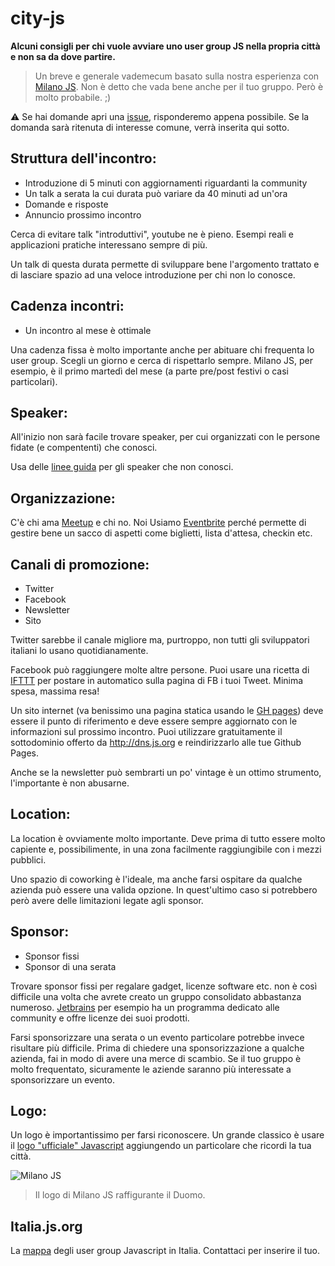 # city-js
**Alcuni consigli per chi vuole avviare uno user group JS nella propria città e non sa da dove partire.**
> Un breve e generale vademecum basato sulla nostra esperienza con [Milano JS](http://milanojs.com). Non è detto che vada bene anche per il tuo gruppo. Però è molto probabile. ;)

:warning: Se hai domande apri una [issue](https://github.com/milano-js/city-js/issues/new), risponderemo appena possibile. Se la domanda sarà ritenuta di interesse comune, verrà inserita qui sotto.

## Struttura dell'incontro:
- Introduzione di 5 minuti con aggiornamenti riguardanti la community
- Un talk a serata la cui durata può variare da 40 minuti ad un'ora
- Domande e risposte
- Annuncio prossimo incontro

Cerca di evitare talk "introduttivi", youtube ne è pieno. Esempi reali e applicazioni pratiche interessano sempre di più.

Un talk di questa durata permette di sviluppare bene l'argomento trattato e di lasciare spazio ad una veloce introduzione per chi non lo conosce.

## Cadenza incontri:
- Un incontro al mese è ottimale

Una cadenza fissa è molto importante anche per abituare chi frequenta lo user group. Scegli un giorno e cerca di rispettarlo sempre. Milano JS, per esempio, è il primo martedì del mese (a parte pre/post festivi o casi particolari).

## Speaker:
All'inizio non sarà facile trovare speaker, per cui organizzati con le persone fidate (e compententi) che conosci.

Usa delle [linee guida](https://github.com/milano-js/talk-guidelines) per gli speaker che non conosci.

## Organizzazione:
C'è chi ama [Meetup](http://www.meetup.com/) e chi no. Noi Usiamo [Eventbrite](https://www.eventbrite.com/) perché permette di gestire bene un sacco di aspetti come biglietti, lista d'attesa, checkin etc.

## Canali di promozione:
- Twitter
- Facebook
- Newsletter
- Sito
 
Twitter sarebbe il canale migliore ma, purtroppo, non tutti gli sviluppatori italiani lo usano quotidianamente.

Facebook può raggiungere molte altre persone. Puoi usare una ricetta di [IFTTT](https://ifttt.com/recipes) per postare in automatico sulla pagina di FB i tuoi Tweet. Minima spesa, massima resa!

Un sito internet (va benissimo una pagina statica usando le [GH pages](https://pages.github.com/)) deve essere il punto di riferimento e deve essere sempre aggiornato con le informazioni sul prossimo incontro.
Puoi utilizzare gratuitamente il sottodominio offerto da http://dns.js.org e reindirizzarlo alle tue Github Pages.

Anche se la newsletter può sembrarti un po' vintage è un ottimo strumento, l'importante è non abusarne.

## Location:
La location è ovviamente molto importante. Deve prima di tutto essere molto capiente e, possibilimente, in una zona facilmente raggiungibile con i mezzi pubblici.

Uno spazio di coworking è l'ideale, ma anche farsi ospitare da qualche azienda può essere una valida opzione. In quest'ultimo caso si potrebbero però avere delle limitazioni legate agli sponsor.

## Sponsor:
- Sponsor fissi
- Sponsor di una serata

Trovare sponsor fissi per regalare gadget, licenze software etc. non è così difficile una volta che avrete creato un gruppo consolidato abbastanza numeroso. [Jetbrains](https://www.jetbrains.com/devnet/) per esempio ha un programma dedicato alle community e offre licenze dei suoi prodotti.

Farsi sponsorizzare una serata o un evento particolare potrebbe invece risultare più difficile. Prima di chiedere una sponsorizzazione a qualche azienda, fai in modo di avere una merce di scambio. Se il tuo gruppo è molto frequentato, sicuramente le aziende saranno più interessate a sponsorizzare un evento.

## Logo:
Un logo è importantissimo per farsi riconoscere. Un grande classico è usare il [logo "ufficiale" Javascript](https://github.com/voodootikigod/logo.js/) aggiungendo un particolare che ricordi la tua città.

![Milano JS](http://i.imgur.com/S62vtIc.png)
> Il logo di Milano JS raffigurante il Duomo.

## Italia.js.org
La [mappa](http://italia.js.org) degli user group Javascript in Italia.
Contattaci per inserire il tuo.

